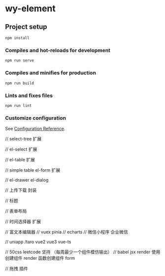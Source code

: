 # wy-element

## Project setup

```
npm install
```

### Compiles and hot-reloads for development

```
npm run serve
```

### Compiles and minifies for production

```
npm run build
```

### Lints and fixes files

```
npm run lint
```

### Customize configuration

See [Configuration Reference](https://cli.vuejs.org/config/).

// select-tree 扩展

// el-select 扩展

// el-table 扩展

// simple table el-form 扩展

// el-drawer el-dialog

// 上传下载 封装

// 标题

// 表单布局

// 时间选择器 扩展

// 富文本编辑器
// vuex pinia
// echarts
// 微信小程序 企业微信

// uniapp /taro vue2 vue3 vue-ts

// 50css leetcode 坚持 （每周最少一个组件模仿输出）
// babel jsx  render  使用创建组件  render 函数创建组件  form  


// 拖拽 插件
